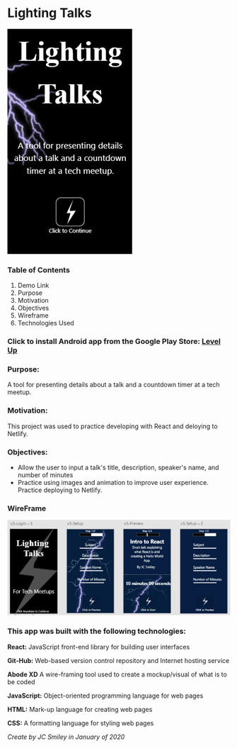 # Lighting Talks

![gif of app](./src/assets/images/LT-4.gif)

### Table of Contents

1. Demo Link
2. Purpose
3. Motivation
4. Objectives
5. Wireframe
6. Technologies Used

### Click to install Android app from the Google Play Store: [Level Up](https://play.google.com/store/apps/details?id=com.levelup.mobile)

### Purpose:

 A tool for presenting details about a talk and a countdown timer at a tech meetup.

### Motivation:

This project was used to practice developing with React and deloying to Netlify.

### Objectives:

- Allow the user to input a talk's title, description, speaker's name, and number of minutes
- Practice using images and animation to improve user experience. Practice deploying to Netlify.

### WireFrame

![Screen-shot of Wireframe in use](./src/assets/images/LT-wireframe.PNG)

### This app was built with the following technologies:

**React:** JavaScript front-end library for building user interfaces

**Git-Hub:** Web-based version control repository and Internet hosting service

**Abode XD** A wire-framing tool used to create a mockup/visual of what is to be coded

**JavaScript:** Object-oriented programming language for web pages

**HTML:** Mark-up language for creating web pages

**CSS:** A formatting language for styling web pages

_Create by JC Smiley in January of 2020_
